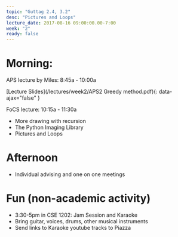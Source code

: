 ```yaml
---
topic: "Guttag 2.4, 3.2"
desc: "Pictures and Loops"
lecture_date: 2017-08-16 09:00:00.00-7:00
week: "2"
ready: false
---
```



# Morning:

APS lecture by Miles: 8:45a - 10:00a

[Lecture Slides](/lectures/week2/APS2 Greedy method.pdf){: data-ajax="false" }

FoCS lecture: 10:15a - 11:30a

* More drawing with recursion
* The Python Imaging Library
* Pictures and Loops 

# Afternoon

* Individual advising and one on one meetings

# Fun (non-academic activity)

* 3:30-5pm in CSE 1202: Jam Session and Karaoke
* Bring guitar, voices, drums, other musical instruments
* Send links to Karaoke youtube tracks to Piazza

